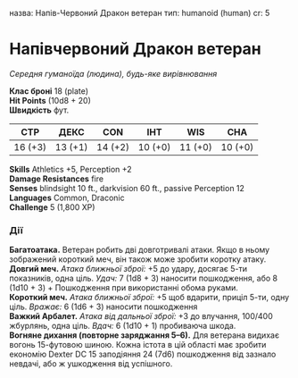 назва: Напів-Червоний Дракон ветеран тип: humanoid (human) cr: 5

# Напівчервоний Дракон ветеран
_Середня гуманоїда (людина), будь-яке вирівнювання_

**Клас броні** 18 (plate)    
**Hit Points** (10d8 + 20)    
**Швидкість** фут.

| СТР     | ДЕКС    | CON     | ІНТ     | WIS     | CHA     |
| ------- | ------- | ------- | ------- | ------- | ------- |
| 16 (+3) | 13 (+1) | 14 (+2) | 10 (+0) | 11 (+0) | 10 (+0) |

**Skills** Athletics +5, Perception +2    
**Damage Resistances** fire    
**Senses** blindsight 10 ft., darkvision 60 ft., passive Perception 12    
**Languages** Common, Draconic    
**Challenge** 5 (1,800 XP)

### Дії
**Багатоатака.** Ветеран робить дві довготривалі атаки. Якщо в ньому зображений короткий меч, він також може зробити коротку атаку.    
**Довгий меч.** _Атака ближньої зброї:_ +5 до удару, досягає 5-ти показників, одна ціль. _Удач:_ 7 (1d8 + 3) наносити пошкодження, або 8 (1d10 + 3) + Пошкодження при використанні обома руками.    
**Короткий меч.** _Атака ближньої зброї:_ +5 щоб вдарити, приціл 5-ти, одну ціль. _Вражає:_ 6 (1d6 + 3) наносити пошкодження    
**Важкий Арбалет.** _Атака від дальньої зброї:_ +3 до влучання, 100/400 жбурлянь, одна ціль. _Вдач:_ 6 (1d10 + 1) пробиваюча шкода.    
**Вогняне дихання (повторне заряджання 5–6).** Для ветерана видихає вогонь 15-футовою шиною. Кожна істота в цій області має зробити економію Dexter DC 15 заподіяння 24 (7d6) пошкодження від зазнало невдачі, або ж ушкодження від успішного.